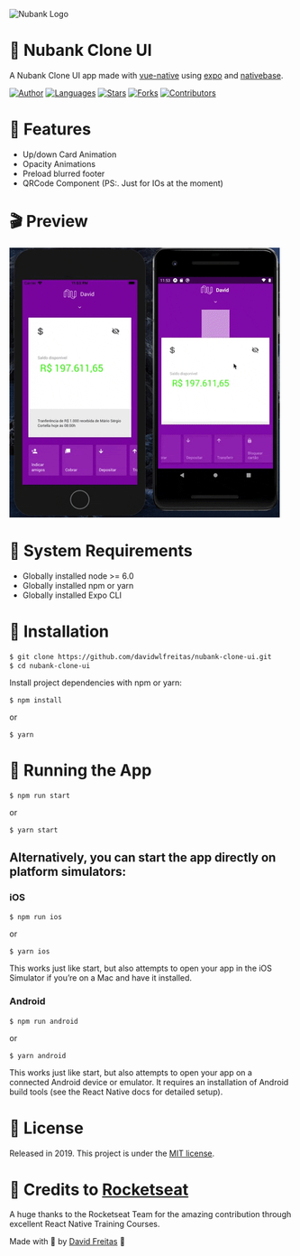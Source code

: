 ![Nubank Logo](https://cdn.greenhouse.io/external_greenhouse_job_boards/logos/000/004/821/original/nubank_logo_purple.png?1562934437)
# :bank: Nubank Clone UI

A Nubank Clone UI app made with [vue-native](https://vue-native.io/) using [expo](https://docs.expo.io/) and [nativebase](https://nativebase.io/).

[![Author](https://img.shields.io/badge/author-DavidFreitas-8b10ae?style=flat-square)](https://github.com/davidwlfreitas)
[![Languages](https://img.shields.io/github/languages/count/davidwlfreitas/nubank-clone-ui?color=%238b10ae&style=flat-square)](#)
[![Stars](https://img.shields.io/github/stars/davidwlfreitas/nubank-clone-ui?color=8b10ae&style=flat-square)](https://github.com/davidwlfreitas/nubank-clone-ui/stargazers)
[![Forks](https://img.shields.io/github/forks/davidwlfreitas/nubank-clone-ui?color=%238b10ae&style=flat-square)](https://github.com/davidwlfreitas/nubank-clone-ui/network/members)
[![Contributors](https://img.shields.io/github/contributors/davidwlfreitas/nubank-clone-ui?color=8b10ae&style=flat-square)](https://github.com/davidwlfreitas/nubank-clone-ui/graphs/contributors)

# :rocket:  Features

- Up/down Card Animation
- Opacity Animations 
- Preload blurred footer
- QRCode Component (PS:. Just for IOs at the moment)

# :clapper: Preview

![Preview](preview.gif)

# :pushpin: System Requirements

 - Globally installed node >= 6.0
 - Globally installed npm or yarn
 - Globally installed Expo CLI

# :construction_worker: Installation

    $ git clone https://github.com/davidwlfreitas/nubank-clone-ui.git
    $ cd nubank-clone-ui


Install project dependencies with npm or yarn:

    $ npm install
or

    $ yarn

# :tophat: Running the App


    $ npm run start
or

    $ yarn start


## Alternatively, you can start the app directly on platform simulators:
### iOS

    $ npm run ios
or

    $ yarn ios

This works just like start, but also attempts to open your app in the iOS Simulator if you’re on a Mac and have it installed.

### Android

    $ npm run android
or

    $ yarn android

This works just like start, but also attempts to open your app on a connected Android device or emulator. It requires an installation of Android build tools (see the React Native docs for detailed setup).

# :closed_book: License

Released in 2019. This project is under the [MIT license](https://github.com/davidwlfreitas/nubank-clone-ui/blob/master/LICENSE).

# :tada: Credits to [Rocketseat](https://rocketseat.com.br/)

A huge thanks to the Rocketseat Team for the amazing contribution through excellent React Native Training Courses.

Made with :beers: by [David Freitas](https://github.com/davidwlfreitas) :8ball:
